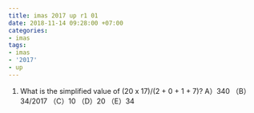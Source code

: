 ```yaml
---
title: imas 2017 up r1 01
date: 2018-11-14 09:28:00 +07:00
categories:
- imas
tags:
- imas
- '2017'
- up
---
```


1. What is the simplified value of (20 x 17)/(2 + 0 + 1 + 7)?
A）340 （B）34/2017 （C）10 （D）20 （E）34
